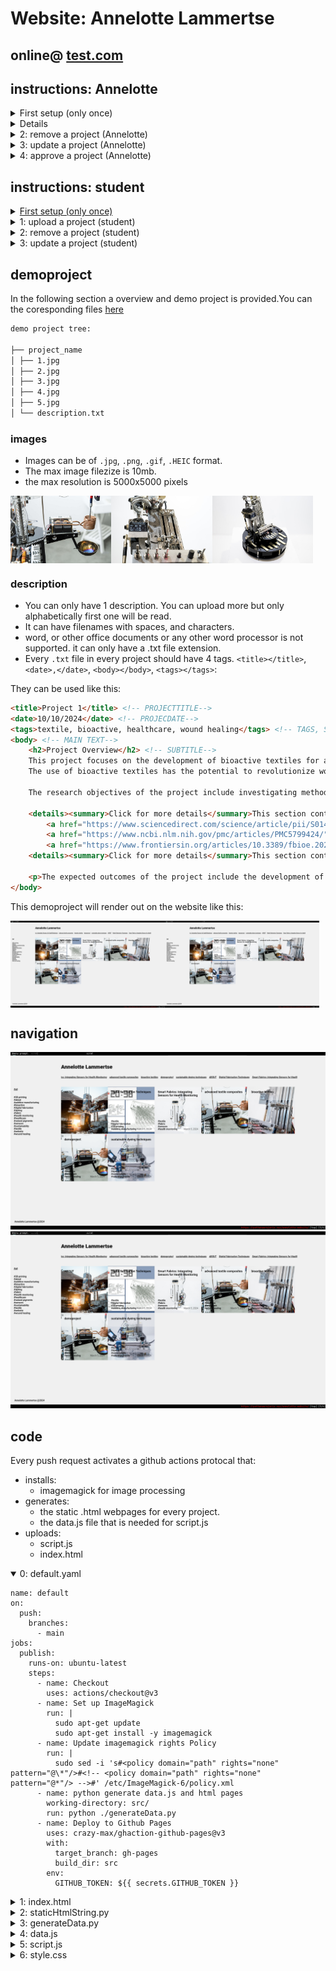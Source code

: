  

# Website: Annelotte Lammertse

## online@ [test.com](test.com)

## instructions: Annelotte

<details>
<summary>First setup (only once)</summary>
<br>
<ul>
<li>1. Make sure you have a GitHub account: e.g: <a href="https://github.com/AnnelotteLammertse">https://github.com/AnnelotteLammertse</li>
<li>2. Setup the repository so it has correct GitHub actions, bot permissions, etc.</li>
</ul>
<br>
</details>


<details>
<summary>1: upload a project (Annelotte)</summary>
<br>
<ul>
<li>Please ensure that you are logged in to GitHub.</li>
<li>Go to the content directory <a href="https://github.com/AnnelotteLammertse/annelottelammertse/tree/main/src/content"> https://github.com/AnnelotteLammertse/annelottelammertse/tree/main/src/content</a>.</li>
<li>You can upload a project by following the following video.</li>
<li><img src="./example/vid1" alt="upload Project"></li>
<li>You have successfully uploaded a project. You can preview updates in 'Incognito mode' in your browser. Keep in mind that your browser caches content, so updates may be delayed for some time.</li>
</ul>
<br>
</details>



<details>
<summary>2: remove a project (Annelotte)</summary>
<br>
<ul>
<li>Please ensure that you are logged in to GitHub.</li>
<li>Go to the content directory <a href="https://github.com/AnnelotteLammertse/annelottelammertse/tree/main/src/content"> https://github.com/AnnelotteLammertse/annelottelammertse/tree/main/src/content</a>.</li>
<li>You can remove a project by following the following video.</li>
<li><img src="./example/vid2" alt="remove Project"></li>
<li>You have successfully removeed a project. You can preview updates in 'Incognito mode' in your browser. Keep in mind that your browser caches content, so updates may be delayed for some time.</li>
</ul>
<br>
</details>



<details>
<summary>3: update a project (Annelotte)</summary>
<br>
<ul>
<li>Please ensure that you are logged in to GitHub.</li>
<li>Go to the content directory <a href="https://github.com/AnnelotteLammertse/annelottelammertse/tree/main/src/content"> https://github.com/AnnelotteLammertse/annelottelammertse/tree/main/src/content</a>.</li>
<li>You can update a project by following the following video.</li>
<li><img src="./example/vid3" alt="update Project"></li>
<li>You have successfully updateed a project. You can preview updates in 'Incognito mode' in your browser. Keep in mind that your browser caches content, so updates may be delayed for some time.</li>
</ul>
<br>
</details>



<details>
<summary>4: approve a project (Annelotte)</summary>
<br>
<ul>
<li>Please ensure that you are logged in to GitHub.</li>
<li>Go to the content directory <a href="https://github.com/AnnelotteLammertse/annelottelammertse/tree/main/src/content"> https://github.com/AnnelotteLammertse/annelottelammertse/tree/main/src/content</a>.</li>
<li>You can approve a project by following the following video.</li>
<li><img src="./example/vid4" alt="approve Project"></li>
<li>You have successfully approveed a project. You can preview updates in 'Incognito mode' in your browser. Keep in mind that your browser caches content, so updates may be delayed for some time.</li>
</ul>
<br>
</details>

 

## instructions: student

<details>
<summary><u> First setup (only once)</u></summary>
<br>
<ul>   
user_github_account = "https://github.com/studentName"
user_repository_name = "annelottelammertse"

<li>1. Make sure you have a GitHub account: e.g: <a href="https://github.com/studentName">https://github.com/studentName</a></li>
<li>2. Fork the repository located under Annelotte's repository <a href="https://github.com/AnnelotteLammertse/annelottelammertse"> https://github.com/AnnelotteLammertse/annelottelammertse</a>.
<li><img src="./example/placeholder.png"></li>
</ul>
<br>
</details>



<details>
<summary>1: upload a project (student)</summary>
<br>
<ul>
<li>Please ensure that you are logged in to GitHub.</li>
<li>Go to your instance of Annelotte's website located at  <a href=""https://github.com/studentName/annelottelammertse/tree/main/src/content> (https://github.com/studentName/annelottelammertse/tree/main/src/content)</a></li>
<li>Sync fork (this makes sure you have the latest version so there are no conflicts between other users).</li>
<li>Go to the content folder: (https://github.com/studentName/annelottelammertse/tree/main/src/content).</li>
<li> upload your project as shown in the following video.<br>
<li><img ./example/vid1"></li>
</li>
<li>Contribute by opening up a 'pull request > create pull request'.</li>
<li>Now Annelotte will get an email notification, as well as having an open pull request that can be approved or disapproved.</li>
<li>You now have successfully upload a project. Once Annelotte approves of the changes, you can see your project on the official website.</li>
</ul>
<br>
</details>


<details>
<summary>2: remove a project (student)</summary>
<br>
<ul>
<li>Please ensure that you are logged in to GitHub.</li>
<li>Go to your instance of Annelotte's website located at  <a href=""https://github.com/studentName/annelottelammertse/tree/main/src/content> (https://github.com/studentName/annelottelammertse/tree/main/src/content)</a></li>
<li>Sync fork (this makes sure you have the latest version so there are no conflicts between other users).</li>
<li>Go to the content folder: (https://github.com/studentName/annelottelammertse/tree/main/src/content).</li>
<li> remove your project as shown in the following video.<br>
<li><img ./example/vid2"></li>
</li>
<li>Contribute by opening up a 'pull request > create pull request'.</li>
<li>Now Annelotte will get an email notification, as well as having an open pull request that can be approved or disapproved.</li>
<li>You now have successfully remove a project. Once Annelotte approves of the changes, you can see your project on the official website.</li>
</ul>
<br>
</details>


<details>
<summary>3: update a project (student)</summary>
<br>
<ul>
<li>Please ensure that you are logged in to GitHub.</li>
<li>Go to your instance of Annelotte's website located at  <a href=""https://github.com/studentName/annelottelammertse/tree/main/src/content> (https://github.com/studentName/annelottelammertse/tree/main/src/content)</a></li>
<li>Sync fork (this makes sure you have the latest version so there are no conflicts between other users).</li>
<li>Go to the content folder: (https://github.com/studentName/annelottelammertse/tree/main/src/content).</li>
<li> update your project as shown in the following video.<br>
<li><img ./example/vid3"></li>
</li>
<li>Contribute by opening up a 'pull request > create pull request'.</li>
<li>Now Annelotte will get an email notification, as well as having an open pull request that can be approved or disapproved.</li>
<li>You now have successfully update a project. Once Annelotte approves of the changes, you can see your project on the official website.</li>
</ul>
<br>
</details>
 
## demoproject
In the following section a overview and demo project is provided.You can the coresponding files [here](https://github.com/AnnelotteLammertse/annelottelammertse/example/demoproject)

 
```bash
demo project tree:

├── project_name
│ ├── 1.jpg
│ ├── 2.jpg
│ ├── 3.jpg
│ ├── 4.jpg
│ ├── 5.jpg
│ └── description.txt

```
 

### images

- Images can be of `.jpg`, `.png`, `.gif`, `.HEIC` format.
- The max image filezize is 10mb.
- the max resolution is 5000x5000 pixels

<div style="display: flex; flex-wrap: wrap;">
    <img src="./example/demoproject/1.jpg" width="32%">
    <img src="./example/demoproject/2.jpg" width="32%">
    <img src="./example/demoproject/3.jpg" width="32%">
</div>

 

### description

- You can only have 1 description. You can upload more but only alphabetically first one will be read.
-  It can have filenames with spaces, and characters.
-  word, or other office documents or any other word processor is not supported. it can only have a .txt file extension. 
-  Every `.txt` file in every project should have 4 tags. `<title></title>`, `<date>,</date>`, `<body></body>`, `<tags></tags>`:

They can be used like this:

```html
<title>Project 1</title> <!-- PROJECTTITLE-->
<date>10/10/2024</date> <!-- PROJECDATE-->
<tags>textile, bioactive, healthcare, wound healing</tags> <!-- TAGS, SEPERATED BY COMMA-->
<body> <!-- MAIN TEXT-->
    <h2>Project Overview</h2> <!-- SUBTITLE-->
    This project focuses on the development of bioactive textiles for applications in wound healing and healthcare. By incorporating bioactive agents into textile fibers, we aim to create functional textiles capable of promoting wound healing, preventing infections, and improving overall healthcare outcomes. The project involves a multidisciplinary approach that combines textile engineering, biomaterials science, and medical research to design innovative solutions for medical textiles.
    The use of bioactive textiles has the potential to revolutionize wound care by providing continuous, localized delivery of therapeutic agents directly to the wound site. This targeted delivery system minimizes systemic side effects and enhances the efficacy of treatment. Additionally, bioactive textiles offer advantages such as improved patient comfort, reduced dressing changes, and simplified wound management procedures.  

    The research objectives of the project include investigating methods for functionalizing textile fibers with bioactive agents, optimizing the release kinetics of therapeutic compounds, and evaluating the biocompatibility and safety of bioactive textiles for clinical use. Advanced fabrication techniques such as electrospinning, coating, and grafting will be employed to incorporate bioactive agents into textile matrices while preserving their structural integrity and mechanical properties.

    <details><summary>Click for more details</summary>This section contains additional details about the project.<!-- EXPANDIBLE SECTION-->
	    <a href="https://www.sciencedirect.com/science/article/pii/S014296121830642X">Read this paper</a> <!-- LINKS-->
	    <a href="https://www.ncbi.nlm.nih.gov/pmc/articles/PMC5799424/">Explore this study</a>
	    <a href="https://www.frontiersin.org/articles/10.3389/fbioe.2020.587592/full">Find out more</a> about advanced fabrication techniques for bioactive textiles.</details>
    <details><summary>Click for more details</summary>This section contains additional details about the project.</details>

    <p>The expected outcomes of the project include the development of bioactive textiles with tailored properties for specific medical applications, such as wound dressings, compression garments, and implantable devices. These innovative textiles have the potential to improve patient outcomes, reduce healthcare costs, and advance the field of regenerative medicine.</p><!-- PROJECT PARAGRAPH-->
</body>
```
 

This demoproject will render out on the website like this:

<div style="display: flex; flex-wrap: wrap;">
    <img src="./example/placeholder.png" width="49%">
    <img src="./example/placeholder.png" width="49%">
</div>
 

## navigation
<img src="./example/placeholder.png">
<img src="./example/placeholder.png">
 

## code

Every push request activates a github actions protocal  that:

- installs:
    - imagemagick for image processing
-  generates:
    - the static .html webpages for every project.
    - the data.js file that is needed for script.js
- uploads:
    - script.js
    - index.html



<details  open ><summary>0: default.yaml</summary>

```
name: default
on:
  push:
    branches:
      - main
jobs:
  publish:
    runs-on: ubuntu-latest
    steps:
      - name: Checkout
        uses: actions/checkout@v3
      - name: Set up ImageMagick
        run: |
          sudo apt-get update
          sudo apt-get install -y imagemagick
      - name: Update imagemagick rights Policy
        run: |
          sudo sed -i 's#<policy domain="path" rights="none" pattern="@\*"/>#<!-- <policy domain="path" rights="none" pattern="@*"/> -->#' /etc/ImageMagick-6/policy.xml
      - name: python generate data.js and html pages
        working-directory: src/
        run: python ./generateData.py
      - name: Deploy to Github Pages
        uses: crazy-max/ghaction-github-pages@v3
        with:
          target_branch: gh-pages
          build_dir: src
        env:
          GITHUB_TOKEN: ${{ secrets.GITHUB_TOKEN }}

```
</details>



<details ><summary>1: index.html</summary>

```
<!DOCTYPE html>
<html lang="en">
<head>
    <meta charset="UTF-8">
    <meta http-equiv="X-UA-Compatible" content="IE=edge">
    <meta name="viewport" content="width=device-width, initial-scale=1.0">
    <title>Annelotte</title>
    <link rel="stylesheet" href="style.css">
</head>

<body>
	<span id="tags-wrapper"></span> <!-- set tags here > -->
	<div id="header">
		<div id="title">
			<h1><a href="./index.html" style="color: black; text-decoration: none;">Annelotte Lammertse</a></h1>
		</div>
		<div id="bar">
			<div id="barContent"></div> <!-- set bar content projects here > -->
		</div>
		 <div id="content">
			<div id="projects"></div>
		</div>
	</div>
	<div id="footer">
		<span> Annelotte Lammertse </span><span id="footerTextRight"></span>
	</div>
</body>

<script src="data.js"></script> 
<script src="script.js"></script> 
</html>


```
</details>



<details ><summary>2: staticHtmlString.py</summary>

```
def html_string(folderName, project_date, previous_htmlFile, next_htmlFile, tag_string, project_html, images_html, num_images):
    project_html_content = f"""
<!DOCTYPE html>
<html lang="en">
<head>
    <meta charset="UTF-8">
    <meta http-equiv="X-UA-Compatible" content="IE=edge">
    <meta name="viewport" content="width=device-width, initial-scale=1.0">
    <title>Annelotte Lammertse</title>
    <link rel="stylesheet" href="./style.css">
</head>
<body>
    <span id="tags-wrapper"></span> <!-- set tags here > -->
    <div id="header">
        <div id="title">
            <h1>
                <a href="./index.html" style="color: black; text-decoration: none;">Annelotte Lammertse</a>
            </h1>
        </div>
        <div id="bar">
            <div id="barContent"></div> <!-- set bar content projects here > -->
        </div>
        <div id="contentPage">
            <div id="textPage">
                <h1>{folderName} <br><span style="font-size:14px">{project_date}</span></h1>  <!-- add back, next, and menu buttons here -->
                <div class="containerStatic">
                    <div class="menuprevnext">
                        <span>
                            <a href='./index.html' class='backButtonPage'> menu</a>
                        </span>
                        <br>
                        <span>
                            <a href='{previous_htmlFile}' class='backButtonPage'>previous</a>
                        </span>
                        <br>
                        <span>
                            <a href= '{next_htmlFile}' class='backButtonPage'>next</a>
                        </span>
                    </div>
                    <span id="tagStatic" style="color:rgb(0,0,0);">
                        {tag_string}
                    </span>
                </div>
                <body>
                    <p>{project_html}</p>  <!-- body text here -->
                </body>
            </div>
            <div id="imagePage"> <!-- add all images here -->
                {images_html}
            </div>
        </div>
        <div id="footer">
            <span> Annelotte Lammertse </span>
            <span id="footerTextRight"></span>
        </div>
    </div>
</body>

<script src="data.js"></script> 
<script src="script.js"></script> 

<script>
    document.addEventListener('DOMContentLoaded', function () {{
        // Apply fullscreen styles to images if less than 4 on startup; toggle on click otherwise
        const images = document.querySelectorAll('.imagesPage');
        images.forEach((img, index) => {{
            img.addEventListener('click', () => {{
                img.classList.toggle('imagePageFull');
                img.style.width = img.classList.contains('imagePageFull') ? "100%" : "32.2%";
            }});

            if (images.length < {num_images}) {{
                img.classList.add('imagePageFull');
                img.style.width = "100%";
            }} else if (images.length > {num_images} && index == 0) {{
                img.classList.add('imagePageFull');
                img.style.width = "100%";
            }}
        }});

        // Make the tags that are present red
        var tagsWrapper = document.getElementById('tags-wrapper');
        var tagStaticElements = document.getElementById('tagStatic').getElementsByTagName('span');
        var innerTagArray = [];
        for (var i = 0; i < tagStaticElements.length; i++) {{
            innerTagArray.push(tagStaticElements[i].innerHTML.replace('#', ''));
        }}

        var tags = tagsWrapper.getElementsByTagName('span');
        for (var i = 0; i < tags.length; i++) {{
            var dataFilter = tags[i].getAttribute('data-filter');
            if (innerTagArray.includes(dataFilter)) {{
                tags[i].style.pointerEvents = 'none';
                //tags[i].style.textDecoration = 'underline';
            }} else {{
                tags[i].style.color = 'rgba(0,0,0,0.1)'
                tags[i].style.textDecoration = 'line-through';
            }}
        }}
    }});
</script>
</html>
"""

    return project_html_content

```
</details>



<details ><summary>3: generateData.py</summary>

```
import os
import json
import re
import subprocess
from staticHtmlString import html_string

contentFolder = "./content"  # Specify the folder where your content is located
outputFolder = "./"     # Specify the folder where you want to save the HTML files

# Functions
def resize_file_if_large(filePath, maxBytes):
	file_size = os.path.getsize(filePath)
	command = f'convert "{filePath}" -resize 512x -quality 80 "{filePath}"'
	supported_extensions = (".jpg", ".png")
	if filePath.lower().endswith(supported_extensions):
		if file_size > maxBytes:
			print(f"{filePath} is too big with {file_size} bytes. It will be modified. Max bytes is {maxBytes}")
		if os.path.splitext(filePath)[1] == ".gif": # Check if GIF
			command = f'convert "{filePath}" -coalesce -resize 512x -colors 64 -deconstruct "{filePath}"'
		subprocess.run(command, shell=True)

def remove_unsupported_file(file_path):
	if os.path.isfile(file_path):
		supported_extensions = (".jpg", ".png", ".jpeg", ".txt", ".gif")
		if not file_path.lower().endswith(supported_extensions):
			os.remove(file_path)
			print(f'{file_path} is not supported and is removed. Please use one of the supported extensions {supported_extensions}')


#remove unsupported files
for folder in os.listdir(contentFolder):
	folder_path = os.path.join(contentFolder, folder)
	if os.path.isdir(folder_path):
		for item in os.listdir(folder_path):
			item_path = os.path.join(folder_path, item)
			remove_unsupported_file(item_path)



#resice images indeen needed
for folder in os.listdir(contentFolder):
	folder_path = os.path.join(contentFolder, folder)
	if os.path.isdir(folder_path):
		for item in os.listdir(folder_path):
			item_path = os.path.join(folder_path, item)
			# resize_file_if_large(item_path, 5000000)


# Delete all .html files (excluding index.html) in the output folder
for filename in os.listdir(outputFolder):
	filepath = os.path.join(outputFolder, filename)
	if filename.endswith(".html") and filename != "index.html":
		os.remove(filepath)
  

# Initialize arrays for images, tags, date, projects, allTags, and barContent
images = []
tags = []
date = []
projects = {}
allTags = []
barContent = []
htmlFiles = []

# make array with all projectnames
for folderName in os.listdir(contentFolder):
	folderPath = os.path.join(contentFolder, folderName)
	htmlFiles.append(folderName)

sorted_htmlFiles = sorted(htmlFiles)

# Iterate through the content folder
for i,folderName in enumerate(sorted(os.listdir(contentFolder))):
	# loop through sorted html_files so we can pick i+1 and i-1 fo to back and fort
	next_index = (i + 1) % len(sorted_htmlFiles)
	next_htmlFile = "./" + sorted_htmlFiles[next_index] + ".html"
	previous_index = (i - 1) % len(sorted_htmlFiles)
	previous_htmlFile = "./" + sorted_htmlFiles[previous_index] + ".html"

	folderPath = os.path.join(contentFolder, folderName)
	if os.path.isdir(folderPath):
		project_images = []
		project_tags = []
		project_date = []
		project_html = ""

		for item in os.listdir(folderPath):
			itemPath = os.path.join(folderPath, item)

			if os.path.isfile(itemPath):
				if item.endswith(".gif"):
					images.append(itemPath)
					project_images.append(itemPath)

				if item.endswith((".jpg", ".png")):
					itemPath_base = os.path.splitext(os.path.basename(itemPath))[0]
					itemPath_ext = os.path.splitext(os.path.basename(itemPath))[1]
					itemPath_resized = os.path.join(folderPath,itemPath_base + "_resized" + itemPath_ext)
					os.system(f'convert "{itemPath}"  -sharpen 0x.2 -resize x350 "{itemPath}"')
					images.append(itemPath)
					project_images.append(itemPath)

				elif item.endswith(".txt"):
					with open(itemPath, 'r') as txt_file:
						content = txt_file.read()
						date_match = re.search(r'<date>(.*?)<\/date>', content, re.DOTALL)
						if date_match:
							project_date.append(date_match.group(1).strip())
							project_date = date_match.group(1).strip()
						body_match = re.search(r'<body>(.*?)<\/body>', content, re.DOTALL)
						if body_match:
							project_html = body_match.group(1).strip()
							project_html = project_html.replace('\n', '<br>')
                        
						tags_match = re.search(r'<tags>(.*?)<\/tags>', content, re.DOTALL)
						if tags_match:
							tags_content = tags_match.group(1).strip()
							tags_formatted = ["#" + tag.strip() + "<br>" for tag in tags_content.split(',')]
							allTags.extend([
								"<span class='filter' data-filter='" + tag.strip() + "'>#" + tag.strip() + "</span>"
								for tag in tags_content.split(',')
							])
							# print(allTags)
					#break out of the loop after procvessing the first file
					break
		tag_list = [f"<span>#{tag.strip()}</span><br>" for tag in tags_content.split(",")]
		tag_string = "".join(tag_list)
		project_tags.append(tag_string)
		# print(project_tags)           
                
		project_images.sort()  # Sort the image paths for the current project
        
		projects[folderName] = {
			"images": project_images,
			"html": project_html,
			"tags": project_tags,
			"date": project_date
		}
        
		print(tags_content)
		# print(tags_content.replace(',','#'))


		# Create a project HTML file with images and barContent links
		images_html = "\n".join([f"<img class='imagesPage'  src='{image_path}' >" for image_path in project_images])
		num_images = 4	
		
		#html string comes from staticHtmlString
		project_html_content = html_string(folderName, project_date, previous_htmlFile, next_htmlFile, tag_string, project_html, images_html, num_images)



		project_html_path = os.path.join(outputFolder, f"{folderName}.html")
		with open(project_html_path, 'w') as project_html_file:
			project_html_file.write(project_html_content)

allTags = list(set(allTags))
allTags.sort()

# Sort the project names
sorted_project_names = sorted(projects.keys())

# Create the barContent array with formatted project names
formatted_barContent = [
	"<a href='./" + project_name + ".html'>" + project_name + "</a>&ensp;&ensp;"
	for project_name in sorted_project_names
]

# Duplicate the formatted_barContent array 10 times
duplicated_barContent = formatted_barContent * 10

# Create the content dictionary with sorted projects
sorted_projects = {project_name: projects[project_name] for project_name in sorted_project_names}

# Create the content dictionary
content = {
	"projects": sorted_projects,
	"allTags": allTags,
	"barContent": duplicated_barContent
}

# Convert the content dictionary to JSON format
content_json = json.dumps(content, indent=4)

# Write the JSON content to a file named "dataB.js"
with open("data.js", "w") as file:
	file.write("var content = ")
	file.write(content_json)

print("File 'dataB.js' saved successfully.")




























```
</details>



<details ><summary>4: data.js</summary>

```
var content = {
    "projects": {
        "ABOUT": {
            "images": [
                "./content/ABOUT/068_Vtol_Murmansk_part2_PRMK__1340_c_670.jpg"
            ],
            "html": "hi there, my name is ssadasadad",
            "tags": [
                "<span>#about</span><br><span>#textile</span><br><span>#about</span><br><span>#website</span><br>"
            ],
            "date": "2/3/2021"
        },
        "Digital Fabrication Techniques": {
            "images": [
                "./content/Digital Fabrication Techniques/Screen-Shot-2020-12-22-at-8.38.03-PM_670.png"
            ],
            "html": "<h2>Project Overview</h2><br>    <p><br>        This project explores the integration of digital fabrication techniques, specifically 3D printing and additive manufacturing, into textile design processes. By leveraging the capabilities of digital fabrication technologies, we aim to push the boundaries of traditional textile manufacturing and create innovative textile structures with enhanced functionality and aesthetics.<br>    </p><br>    <p><br>        Digital fabrication offers unique opportunities for customization, complexity, and rapid prototyping in textile design. By digitally modeling textile structures and using computer-aided design (CAD) software, designers can create intricate patterns, textures, and geometries that would be challenging or impossible to achieve using traditional techniques. 3D printing and additive manufacturing enable precise control over material deposition, layer-by-layer construction, and spatial arrangement, allowing for the fabrication of complex textile structures with varying properties and functionalities.<br>    </p><br>    <p><br>        The research objectives of the project include developing novel design algorithms and computational tools for generating parametric textile patterns, optimizing printing parameters for different textile materials, and exploring post-processing techniques for enhancing the mechanical properties and surface finishes of printed textiles. Additionally, the project aims to investigate the integration of smart materials and functional additives into 3D printed textiles for applications such as wearable technology, protective gear, and architectural textiles.<br>    </p><br>    <p><br>        The expected outcomes of the project include the development of advanced digital fabrication techniques for textile design that enable greater design freedom, efficiency, and sustainability. These techniques have the potential to revolutionize the way textiles are designed, produced, and utilized across various industries, from fashion and apparel to automotive and architecture.<br>    </p>",
            "tags": [
                "<span>#textile</span><br><span>#digital fabrication</span><br><span>#3D printing</span><br><span>#additive manufacturing</span><br>"
            ],
            "date": "March 5, 2024"
        },
        "Smart Fabrics: Integrating Sensors for Health Monitoring": {
            "images": [
                "./content/Smart Fabrics: Integrating Sensors for Health Monitoring/1_670.jpg",
                "./content/Smart Fabrics: Integrating Sensors for Health Monitoring/7_670.jpg",
                "./content/Smart Fabrics: Integrating Sensors for Health Monitoring/9_670.jpg"
            ],
            "html": "<h2>Project Overview</h2><br>    <p><br>        The project aims to revolutionize the field of healthcare by integrating sensors into fabrics for continuous health monitoring. By embedding sensors within textiles, we aim to create smart fabrics capable of monitoring vital signs and health parameters seamlessly.<br>    </p><br>    <br>    <h2>Research Objectives</h2><br>    <ul><br>        <li>Developing textile-based sensor technologies for accurate health monitoring.</li><br>        <li>Investigating methods for integrating sensors into various types of fabrics.</li><br>        <li>Exploring wireless communication protocols for transmitting health data.</li><br>        <li>Evaluating the usability and comfort of smart fabrics in daily life.</li><br>    </ul><br>    <br>    <h2>Methodology</h2><br>    <p><br>        The project will involve several phases, including sensor development, fabric integration, prototype testing, and user feedback collection. Advanced textile manufacturing techniques will be employed to embed sensors seamlessly into fabrics without compromising their comfort or functionality.<br>    </p><br>    <br>    <h2>Expected Outcomes</h2><br>    <p><br>        The project is expected to yield smart fabrics capable of monitoring vital signs such as heart rate, respiration rate, and body temperature. These fabrics will provide real-time health data, enabling early detection of health issues and continuous monitoring of chronic conditions.<br>    </p>",
            "tags": [
                "<span>#textile</span><br><span>#fabric</span><br><span>#sensors</span><br><span>#health monitoring</span><br>"
            ],
            "date": "March 5, 2024"
        },
        "advanced textile composites": {
            "images": [
                "./content/advanced textile composites/3_1340_c_670.jpg",
                "./content/advanced textile composites/DSC08966_1340_c_670.jpg"
            ],
            "html": "<h2>Project Overview</h2><br>    <p><br>        This project focuses on the development of bioactive textiles for applications in wound healing and healthcare. By incorporating bioactive agents into textile fibers, we aim to create functional textiles capable of promoting wound healing, preventing infections, and improving overall healthcare outcomes. The project involves a multidisciplinary approach that combines textile engineering, biomaterials science, and medical research to design innovative solutions for medical textiles.<br>    </p><br>    <p><br>        The use of bioactive textiles has the potential to revolutionize wound care by providing continuous, localized delivery of therapeutic agents directly to the wound site. This targeted delivery system minimizes systemic side effects and enhances the efficacy of treatment. Additionally, bioactive textiles offer advantages such as improved patient comfort, reduced dressing changes, and simplified wound management procedures.<br>    </p><br>    <p><br>        The research objectives of the project include investigating methods for functionalizing textile fibers with bioactive agents, optimizing the release kinetics of therapeutic compounds, and evaluating the biocompatibility and safety of bioactive textiles for clinical use. Advanced fabrication techniques such as electrospinning, coating, and grafting will be employed to incorporate bioactive agents into textile matrices while preserving their structural integrity and mechanical properties.<br>    </p><br>    <p><br>        The expected outcomes of the project include the development of bioactive textiles with tailored properties for specific medical applications, such as wound dressings, compression garments, and implantable devices. These innovative textiles have the potential to improve patient outcomes, reduce healthcare costs, and advance the field of regenerative medicine.<br>    </p>",
            "tags": [
                "<span>#textile</span><br><span>#bioactive</span><br><span>#healthcare</span><br><span>#wound healing</span><br>"
            ],
            "date": "March 5, 2024"
        },
        "bioactive textiles": {
            "images": [
                "./content/bioactive textiles/boom_670.jpg",
                "./content/bioactive textiles/vlcsnap-2020-07-27d-01h10m44s415_670.jpg",
                "./content/bioactive textiles/vlcsnap-2020-08-02-02h31m34s763_670.jpg"
            ],
            "html": "<h2>Project Overview</h2><br>    <p><br>        This project focuses on the development of bioactive textiles for applications in wound healing and healthcare. By incorporating bioactive agents into textile fibers, we aim to create functional textiles capable of promoting wound healing, preventing infections, and improving overall healthcare outcomes. The project involves a multidisciplinary approach that combines textile engineering, biomaterials science, and medical research to design innovative solutions for medical textiles.<br>    </p><br>    <p><br>        The use of bioactive textiles has the potential to revolutionize wound care by providing continuous, localized delivery of therapeutic agents directly to the wound site. This targeted delivery system minimizes systemic side effects and enhances the efficacy of treatment. Additionally, bioactive textiles offer advantages such as improved patient comfort, reduced dressing changes, and simplified wound management procedures.<br>    </p><br>    <p><br>        The research objectives of the project include investigating methods for functionalizing textile fibers with bioactive agents, optimizing the release kinetics of therapeutic compounds, and evaluating the biocompatibility and safety of bioactive textiles for clinical use. Advanced fabrication techniques such as electrospinning, coating, and grafting will be employed to incorporate bioactive agents into textile matrices while preserving their structural integrity and mechanical properties.<br>    </p><br>    <p><br>        The expected outcomes of the project include the development of bioactive textiles with tailored properties for specific medical applications, such as wound dressings, compression garments, and implantable devices. These innovative textiles have the potential to improve patient outcomes, reduce healthcare costs, and advance the field of regenerative medicine.<br>    </p>",
            "tags": [
                "<span>#textile</span><br><span>#bioactive</span><br><span>#healthcare</span><br><span>#wound healing</span><br>"
            ],
            "date": "March 5, 2024"
        },
        "demoproject": {
            "images": [
                "./content/demoproject/3.jpg",
                "./content/demoproject/4.jpg"
            ],
            "html": "<h2>Project Overview</h2><br>    <p><br>        This project focuses on the development of bioactive textiles for applications in wound healing and healthcare. By incorporating bioactive agents into textile fibers, we aim to create functional textiles capable of promoting wound healing, preventing infections, and improving overall healthcare outcomes. The project involves a multidisciplinary approach that combines textile engineering, biomaterials science, and medical research to design innovative solutions for medical textiles.<br>    </p><br>    <p><br>        The use of bioactive textiles has the potential to revolutionize wound care by providing continuous, localized delivery of therapeutic agents directly to the wound site. This targeted delivery system minimizes systemic side effects and enhances the efficacy of treatment. Additionally, bioactive textiles offer advantages such as improved patient comfort, reduced dressing changes, and simplified wound management procedures.<br>    </p><br>    <p><br>        The research objectives of the project include investigating methods for functionalizing textile fibers with bioactive agents, optimizing the release kinetics of therapeutic compounds, and evaluating the biocompatibility and safety of bioactive textiles for clinical use. Advanced fabrication techniques such as electrospinning, coating, and grafting will be employed to incorporate bioactive agents into textile matrices while preserving their structural integrity and mechanical properties.<br>    </p><br>    <p><br>        The expected outcomes of the project include the development of bioactive textiles with tailored properties for specific medical applications, such as wound dressings, compression garments, and implantable devices. These innovative textiles have the potential to improve patient outcomes, reduce healthcare costs, and advance the field of regenerative medicine.<br>    </p>",
            "tags": [
                "<span>#textile</span><br><span>#bioactive</span><br><span>#healthcare</span><br><span>#wound healing</span><br>"
            ],
            "date": "March 5, 2024"
        },
        "sustainable dyeing techniques": {
            "images": [
                "./content/sustainable dyeing techniques/DSC03501_670.jpg",
                "./content/sustainable dyeing techniques/DSC03513_670.jpg",
                "./content/sustainable dyeing techniques/DSC03526_670.jpg"
            ],
            "html": "<h2>Project Overview</h2><br>    <p><br>        This project focuses on addressing the environmental impact of traditional textile dyeing processes by developing sustainable dyeing techniques using natural pigments and eco-friendly processes. By reducing the use of harmful chemicals and minimizing water consumption, we aim to promote environmental sustainability in the textile industry.<br>    </p><br>    <br>    <h2>Research Objectives</h2><br>    <ul><br>        <li>Exploring natural sources of pigments suitable for textile dyeing.</li><br>        <li>Developing eco-friendly dyeing processes that minimize water and energy consumption.</li><br>        <li>Evaluating the colorfastness and durability of textiles dyed using natural pigments.</li><br>        <li>Assessing the environmental impact of sustainable dyeing techniques compared to conventional methods.</li><br>    </ul><br>    <br>    <h2>Methodology</h2><br>    <p><br>        The project will involve sourcing natural pigments from various sources such as plants, minerals, and insects. These pigments will be tested for their suitability for textile dyeing, considering factors such as color vibrancy, fastness, and eco-friendliness. Eco-friendly dyeing processes, such as low-water immersion dyeing and natural mordanting, will be developed and optimized to achieve desired color outcomes while minimizing environmental impact.<br>    </p><br>    <br>    <h2>Expected Outcomes</h2><br>    <p><br>        The project aims to provide textile manufacturers with sustainable alternatives to conventional dyeing methods. By utilizing natural pigments and eco-friendly processes, we anticipate reducing water consumption, minimizing pollution, and promoting biodiversity conservation. Additionally, textiles dyed using sustainable techniques are expected to appeal to environmentally conscious consumers, driving market demand for eco-friendly products.<br>    </p>",
            "tags": [
                "<span>#textile</span><br><span>#dyeing</span><br><span>#sustainability</span><br><span>#natural pigments</span><br>"
            ],
            "date": "March 5, 2024"
        }
    },
    "allTags": [
        "<span class='filter' data-filter='3D printing'>#3D printing</span>",
        "<span class='filter' data-filter='about'>#about</span>",
        "<span class='filter' data-filter='additive manufacturing'>#additive manufacturing</span>",
        "<span class='filter' data-filter='bioactive'>#bioactive</span>",
        "<span class='filter' data-filter='digital fabrication'>#digital fabrication</span>",
        "<span class='filter' data-filter='dyeing'>#dyeing</span>",
        "<span class='filter' data-filter='fabric'>#fabric</span>",
        "<span class='filter' data-filter='health monitoring'>#health monitoring</span>",
        "<span class='filter' data-filter='healthcare'>#healthcare</span>",
        "<span class='filter' data-filter='natural pigments'>#natural pigments</span>",
        "<span class='filter' data-filter='sensors'>#sensors</span>",
        "<span class='filter' data-filter='sustainability'>#sustainability</span>",
        "<span class='filter' data-filter='textile'>#textile</span>",
        "<span class='filter' data-filter='website'>#website</span>",
        "<span class='filter' data-filter='wound healing'>#wound healing</span>"
    ],
    "barContent": [
        "<a href='./ABOUT.html'>ABOUT</a>&ensp;&ensp;",
        "<a href='./Digital Fabrication Techniques.html'>Digital Fabrication Techniques</a>&ensp;&ensp;",
        "<a href='./Smart Fabrics: Integrating Sensors for Health Monitoring.html'>Smart Fabrics: Integrating Sensors for Health Monitoring</a>&ensp;&ensp;",
        "<a href='./advanced textile composites.html'>advanced textile composites</a>&ensp;&ensp;",
        "<a href='./bioactive textiles.html'>bioactive textiles</a>&ensp;&ensp;",
        "<a href='./demoproject.html'>demoproject</a>&ensp;&ensp;",
        "<a href='./sustainable dyeing techniques.html'>sustainable dyeing techniques</a>&ensp;&ensp;",
        "<a href='./ABOUT.html'>ABOUT</a>&ensp;&ensp;",
        "<a href='./Digital Fabrication Techniques.html'>Digital Fabrication Techniques</a>&ensp;&ensp;",
        "<a href='./Smart Fabrics: Integrating Sensors for Health Monitoring.html'>Smart Fabrics: Integrating Sensors for Health Monitoring</a>&ensp;&ensp;",
        "<a href='./advanced textile composites.html'>advanced textile composites</a>&ensp;&ensp;",
        "<a href='./bioactive textiles.html'>bioactive textiles</a>&ensp;&ensp;",
        "<a href='./demoproject.html'>demoproject</a>&ensp;&ensp;",
        "<a href='./sustainable dyeing techniques.html'>sustainable dyeing techniques</a>&ensp;&ensp;",
        "<a href='./ABOUT.html'>ABOUT</a>&ensp;&ensp;",
        "<a href='./Digital Fabrication Techniques.html'>Digital Fabrication Techniques</a>&ensp;&ensp;",
        "<a href='./Smart Fabrics: Integrating Sensors for Health Monitoring.html'>Smart Fabrics: Integrating Sensors for Health Monitoring</a>&ensp;&ensp;",
        "<a href='./advanced textile composites.html'>advanced textile composites</a>&ensp;&ensp;",
        "<a href='./bioactive textiles.html'>bioactive textiles</a>&ensp;&ensp;",
        "<a href='./demoproject.html'>demoproject</a>&ensp;&ensp;",
        "<a href='./sustainable dyeing techniques.html'>sustainable dyeing techniques</a>&ensp;&ensp;",
        "<a href='./ABOUT.html'>ABOUT</a>&ensp;&ensp;",
        "<a href='./Digital Fabrication Techniques.html'>Digital Fabrication Techniques</a>&ensp;&ensp;",
        "<a href='./Smart Fabrics: Integrating Sensors for Health Monitoring.html'>Smart Fabrics: Integrating Sensors for Health Monitoring</a>&ensp;&ensp;",
        "<a href='./advanced textile composites.html'>advanced textile composites</a>&ensp;&ensp;",
        "<a href='./bioactive textiles.html'>bioactive textiles</a>&ensp;&ensp;",
        "<a href='./demoproject.html'>demoproject</a>&ensp;&ensp;",
        "<a href='./sustainable dyeing techniques.html'>sustainable dyeing techniques</a>&ensp;&ensp;",
        "<a href='./ABOUT.html'>ABOUT</a>&ensp;&ensp;",
        "<a href='./Digital Fabrication Techniques.html'>Digital Fabrication Techniques</a>&ensp;&ensp;",
        "<a href='./Smart Fabrics: Integrating Sensors for Health Monitoring.html'>Smart Fabrics: Integrating Sensors for Health Monitoring</a>&ensp;&ensp;",
        "<a href='./advanced textile composites.html'>advanced textile composites</a>&ensp;&ensp;",
        "<a href='./bioactive textiles.html'>bioactive textiles</a>&ensp;&ensp;",
        "<a href='./demoproject.html'>demoproject</a>&ensp;&ensp;",
        "<a href='./sustainable dyeing techniques.html'>sustainable dyeing techniques</a>&ensp;&ensp;",
        "<a href='./ABOUT.html'>ABOUT</a>&ensp;&ensp;",
        "<a href='./Digital Fabrication Techniques.html'>Digital Fabrication Techniques</a>&ensp;&ensp;",
        "<a href='./Smart Fabrics: Integrating Sensors for Health Monitoring.html'>Smart Fabrics: Integrating Sensors for Health Monitoring</a>&ensp;&ensp;",
        "<a href='./advanced textile composites.html'>advanced textile composites</a>&ensp;&ensp;",
        "<a href='./bioactive textiles.html'>bioactive textiles</a>&ensp;&ensp;",
        "<a href='./demoproject.html'>demoproject</a>&ensp;&ensp;",
        "<a href='./sustainable dyeing techniques.html'>sustainable dyeing techniques</a>&ensp;&ensp;",
        "<a href='./ABOUT.html'>ABOUT</a>&ensp;&ensp;",
        "<a href='./Digital Fabrication Techniques.html'>Digital Fabrication Techniques</a>&ensp;&ensp;",
        "<a href='./Smart Fabrics: Integrating Sensors for Health Monitoring.html'>Smart Fabrics: Integrating Sensors for Health Monitoring</a>&ensp;&ensp;",
        "<a href='./advanced textile composites.html'>advanced textile composites</a>&ensp;&ensp;",
        "<a href='./bioactive textiles.html'>bioactive textiles</a>&ensp;&ensp;",
        "<a href='./demoproject.html'>demoproject</a>&ensp;&ensp;",
        "<a href='./sustainable dyeing techniques.html'>sustainable dyeing techniques</a>&ensp;&ensp;",
        "<a href='./ABOUT.html'>ABOUT</a>&ensp;&ensp;",
        "<a href='./Digital Fabrication Techniques.html'>Digital Fabrication Techniques</a>&ensp;&ensp;",
        "<a href='./Smart Fabrics: Integrating Sensors for Health Monitoring.html'>Smart Fabrics: Integrating Sensors for Health Monitoring</a>&ensp;&ensp;",
        "<a href='./advanced textile composites.html'>advanced textile composites</a>&ensp;&ensp;",
        "<a href='./bioactive textiles.html'>bioactive textiles</a>&ensp;&ensp;",
        "<a href='./demoproject.html'>demoproject</a>&ensp;&ensp;",
        "<a href='./sustainable dyeing techniques.html'>sustainable dyeing techniques</a>&ensp;&ensp;",
        "<a href='./ABOUT.html'>ABOUT</a>&ensp;&ensp;",
        "<a href='./Digital Fabrication Techniques.html'>Digital Fabrication Techniques</a>&ensp;&ensp;",
        "<a href='./Smart Fabrics: Integrating Sensors for Health Monitoring.html'>Smart Fabrics: Integrating Sensors for Health Monitoring</a>&ensp;&ensp;",
        "<a href='./advanced textile composites.html'>advanced textile composites</a>&ensp;&ensp;",
        "<a href='./bioactive textiles.html'>bioactive textiles</a>&ensp;&ensp;",
        "<a href='./demoproject.html'>demoproject</a>&ensp;&ensp;",
        "<a href='./sustainable dyeing techniques.html'>sustainable dyeing techniques</a>&ensp;&ensp;",
        "<a href='./ABOUT.html'>ABOUT</a>&ensp;&ensp;",
        "<a href='./Digital Fabrication Techniques.html'>Digital Fabrication Techniques</a>&ensp;&ensp;",
        "<a href='./Smart Fabrics: Integrating Sensors for Health Monitoring.html'>Smart Fabrics: Integrating Sensors for Health Monitoring</a>&ensp;&ensp;",
        "<a href='./advanced textile composites.html'>advanced textile composites</a>&ensp;&ensp;",
        "<a href='./bioactive textiles.html'>bioactive textiles</a>&ensp;&ensp;",
        "<a href='./demoproject.html'>demoproject</a>&ensp;&ensp;",
        "<a href='./sustainable dyeing techniques.html'>sustainable dyeing techniques</a>&ensp;&ensp;"
    ]
}
```
</details>



<details ><summary>5: script.js</summary>

```
var PIXELDISTANCE = 4


var projectsData = content.projects;

var barData = "";
// var allTagsDataArray = content.allTags
var barArray = content.barContent;
for (var i = 0; i < barArray.length; i++) {
  barData += barArray[i];
}
document.getElementById('barContent').innerHTML = barData


// set tags
var allTagsData = "";
var allTagsDataArray =  content.allTags
for (var i = 0; i < allTagsDataArray.length; i++) {
    allTagsData += allTagsDataArray[i];
}

// Get the tags-wrapper element and set its innerHTML


document.getElementById('tags-wrapper').innerHTML = "<span id='all' style='text-decoration:underline;'>#all<br><br><br></span>"  +  allTagsData;

// Loop over each project in the "projects" object
for (var projectName in content.projects) {
  if (content.projects.hasOwnProperty(projectName)) {
      var project = content.projects[projectName];
  }
}

var nProjects = 0
for (var projectName in content.projects) {
  if (content.projects.hasOwnProperty(projectName)) {
      var project = content.projects[projectName];
      nProjects +=1
      // Create a <span> tag
	var spanTag = document.createElement("span");
	spanTag.classList.add("project")
	spanTag.style.zIndex = 100-nProjects
	spanTag.setAttribute("data-tags", project.tags.join(" "));
      
	var imgATag = document.createElement("a");
	imgATag.href = projectName + ".html"
	var imgTag = document.createElement("img");
	imgTag.src = project.images[0];

	imgATag.appendChild(imgTag)          
	spanTag.appendChild(imgATag);

      
	// Create an <a> tag with project.html as href
	var aTag = document.createElement("a");
	aTag.href = projectName + ".html";
	var divEndImg = document.createElement("div");
	divEndImg.classList.add("endImg");
	// aTag.style

	var divProjectName = document.createElement("div");
	divProjectName.classList.add("projectName");
	divProjectName.textContent = projectName;


	var divProjectDate = document.createElement("div");
	divProjectDate.classList.add("projectDate");
	divProjectDate.textContent = project.date;

	// Create the <div> element with class "projectTags"
	var divProjectTags = document.createElement("div");
	divProjectTags.classList.add("projectTags");
	divProjectTags.innerHTML = project.tags

	divEndImg.appendChild(divProjectName);
	divEndImg.appendChild(divProjectDate);
	divEndImg.appendChild(divProjectTags);
	aTag.appendChild(divEndImg);

	spanTag.appendChild(aTag);

	var projectsTag = document.getElementById("projects")

	projectsTag.appendChild(spanTag);
	}
}


// Get the div with id "projects"
const projectsDiv = document.getElementById("projects");

// Define a function to update the width of the elements based on the div's width
function updateWidth() {
    // Get the current width of the div
    const width = projectsDiv.offsetWidth;
   console.log(width) 
    // Calculate the width for each "project" class
    const n_projects = 5;
    const dist = (Math.floor(width / n_projects) - 3) + "px";
    
    // Set the width for each "project" class
    const projectElements = document.getElementsByClassName('project');
    for (let i = 0; i < projectElements.length; i++) {
        let imgTags = projectElements[i].getElementsByTagName('img');
        for (let j = 0; j < imgTags.length; j++) {
            imgTags[j].style.width = dist;
            imgTags[j].style.height = dist;
        }
    }
    
    // Set the width for each element with class "endImg"
    const projectElementsImg = document.getElementsByClassName('endImg');
    for (let i = 0; i < projectElementsImg.length; i++) {
        projectElementsImg[i].style.width = dist;
        projectElementsImg[i].style.height = dist;
    }
}

// Call updateWidth initially to set the initial width
updateWidth();

// Add a resize event listener to the window object to call updateWidth whenever the window is resized
window.addEventListener('resize', updateWidth);


// set date on footer
var currentDate = new Date
var year = currentDate.getFullYear()
document.getElementById('footerTextRight').innerHTML = "@" + year


const filters = document.querySelectorAll('.filter');
const projects = document.querySelectorAll('.project');
const all = document.getElementById('all');
let selectedFilters = [];

all.addEventListener("click", function() {
    var styleAttr = all.getAttribute("style");

    if (!styleAttr || styleAttr.indexOf('text-decoration: none') === -1) {
        all.style.textDecoration = "none";
        console.log("Set all projects to hidden");
        projects.forEach(project => {
            project.classList.add('hidden');
        });
    } else {
        all.style.textDecoration = "underline";
        console.log("Revealing all projects");
        projects.forEach(project => {
            project.classList.remove('hidden');
        });
        filters.forEach(filter => {
            filter.classList.remove('selected');
        });
    }
});

filters.forEach(filter => {
    filter.addEventListener('click', () => {
        const filterValue = filter.getAttribute('data-filter');
        const isSelected = selectedFilters.includes(filterValue);

        // Toggle the selected state
        if (isSelected) {
            const index = selectedFilters.indexOf(filterValue);
            selectedFilters.splice(index, 1);
            filter.classList.remove('selected');
        } else {
            selectedFilters.push(filterValue);
            filter.classList.add('selected');
        }

        // Check if "all" is selected
        const allSelected = selectedFilters.includes('all');

        projects.forEach(project => {
            const tags = project.getAttribute('data-tags');
            if (allSelected || selectedFilters.every(tag => tags.includes(tag))) {
                project.classList.remove('hidden');
            } else {
                project.classList.add('hidden');
            }
        });

        // Check if no filters are selected and display message
        if (selectedFilters.length === 0) {
            all.style.textDecoration = "underline";
        } else {
            all.style.textDecoration = "none";
        }
    });
});



```
</details>



<details ><summary>6: style.css</summary>

```
:root {
  --font-size: 14px; 
  --header-height: 10%;
  --bg-color: rgb(240,240,40);
  /* --border-radius:20px; */
  --tags-wrapper-height: calc(100% - var(--font-size) + 0%);
	--font: url('./extra/font/Roboto-Black.ttf');

}

@font-face{
	font-family: 'Roboto Medium';
	src: url('./extra/font/Roboto-Medium.ttf') format('truetype');
}
@font-face{
	font-family: 'Roboto Light';
	src: url('./extra/font/Roboto-Light.ttf') format('truetype');
}
@font-face {
	font-family: 'Roboto Black';
	src: url('./extra/font/Roboto-Black.ttf') format('truetype');
}

@font-face{
	font-family: 'Roboto MediumItalic';
	src: url('./extra/font/Roboto-MediumItalic.ttf') format('truetype');
}



body, html {
	height: 100%;
	margin: 0;
	padding: 0;
	background-color: var(--bg-color);
	font-family: 'Roboto Medium', sans-serif;
	overflow-x: hidden;
}


#header {
	float:left;
	width: 75%;
}

#title {
	overflow: hidden; 
	display: flex;
	font-family: 'Roboto Black', sans-serif;

}

#title h1 {
	margin-top: 50px;
	margin-bottom: 20px;
  font-size:32px
  white-space: nowrap;
  overflow: hidden;
  text-overflow: ellipsis;
}


#title h1:hover {
    text-decoration: underline;
}

#titlePage h1 {
  white-space: nowrap;
  overflow: hidden;
  text-overflow: ellipsis;
}

#all{
text-decoration: underline;
cursor:pointer;

}


.containerStatic {
 display: grid;
    grid-template-columns: auto 1fr; /* First column auto-sized, second column takes up remaining space */
    align-items: start; /* Align items at the start of the grid */



}

.menuprevnext {
    float: left; /* Float the menuprevnext div to the left */
}

#tagStatic {
    float: right; /* Float the tagStatic span to the right */
    color: rgb(255, 0, 0);
text-align:right;
}


#contentPage {
	height: calc(90% - var(--font-size));
  width: 100%;
  display: flex;
  justify-content: center;
}

#textPage  {
	font-size:14px;
  margin-right: 90px;
  flex: 50%;
  /*padding-left: 14px;*/

}

#textPage h1{
	margin-top:0px;
}



#imagePage {
  /*margin-top:30px;*/
  flex: 60%;
 

}

#imagePage img{
  width: 32.2%;
  object-fit: cover;

/*
  width: 32.5%;
  height: 50.5%;
  object-fit: cover; */
}

.imagesPage{
  /* box-shadow: -1px 3px 50px 3px rgba(0, 0, 0, 0.6);*/
  object-fit: cover;
	cursor: pointer;
  /* transition: all 1s ease; */
}

.imagePageFull{

}


.backButtonPage{
  color: blue;
  /* font-size: 18px; */
}

.backButtonPage:hover{
   text-decoration: none; 

}

@supports (-moz-appearance: none) {
  :root {
    --tags-wrapper-height: calc(90% - var(--font-size));
  }
}
#tags-wrapper span{
	overflow:hidden;
}

#tags-wrapper {
	font-size: 14px;
	margin-top: 198px;
	margin-left: 20px;
	width:15%;
	float:left;
	height: 100%;
	display: flex;
	flex-direction: column;
}

.selected {
  text-decoration: underline;
  /*animation: fadeIn 1s ease-in-out;*/
}


@keyframes fadeIn {
  from {
    opacity: 0;
  }
  to {
    opacity: 1;
  }
}





#tags-wrapper span { padding-right: 30px;}

#bar {
	width: 100%;
	overflow: hidden;
	padding-top: 14px;
  	padding-bottom: 50px;
	font-family: 'Roboto MediumItalic', sans-serif;
}

#bar #barContent {
  margin: 0;
  white-space: nowrap;
  animation: scrollLeft 50s linear infinite;
  padding-left: 100%;
  
}

#bar #barContent a{
	cursor: pointer;
	/*color: rgb(0, 4, 255);*/
	color: black;
	font-size: 14px;

}



#bar #barContent a:hover{

color:blue;
	
}




@keyframes scrollLeft {
  0% {
    transform: translateX(-100%);
  }
  100% {
    transform: translateX(-200%);
  }
}


#content {
  background-color: var(--bg-color);
  height: 90%;
  width: 100%;
  /* box-shadow: inset 0px -1px 0px 0px #000000;  */
  display: flex;
  align-items: center;
  justify-content: center;
}


#projects {
  height: calc(80% - 100px);
  width: 100%;
}

.project{
  position: relative;
  margin: 0px ;
  display: inline-block;
  /*margin-right: 30px;*/
  /*margin-bottom: 30px;*/
  /* border: 14px solid red; */

  /*animation: fadeIn 0.2s ease-in-out;*/
}


.project img{
  position: absolute;
  /*border: black 1px solid;*/
  margin-left: 0px;
  object-fit:cover;

}




.project:hover img {
    opacity: 0.6;
}

.project:hover .projectName {
    text-decoration: underline;
}




.filter{
	cursor:pointer;
}

.filter:hover {
	text-decoration: underline;    

    }



#projectPage{
  color: black; text-decoration: none;
}

.endImg{
  cursor: pointer;
}

.projectName{
  border-radius: var(--border-radius) 0px 0px 0px;
  position: absolute;
  padding-left: 20px; 
   padding-bottom: 40px;
	padding-top: 20px;  
  color: rgb(0, 0, 0); 
  max-height: 10%; 
  font-size: 18px;
  /* font-weight: 900;  */
  overflow: hidden;
    /*background: linear-gradient(to bottom, rgba(255,255,255,1), rgba(0,0,0,0));*/
 background-color: rgba(240,240,240,0.4); 

text-overflow: ellipsis;
  width: calc(100% - 20px); 
}


.projectName:hover{
	text-decoration:underline;
}



.projectDate{
  position: absolute;
  margin-left: 0px;
	top: calc(100% -20px);
	right:20px;
	bottom: 20px;
	color: rgb(0, 0, 0); 
	font-size: 14px;
	font-family:'Roboto Light', sans-serif; }




.projectTags{
	position: absolute;
	font-size: 14px;
	bottom:0px;  
	margin:20px;
	color: rgba(0,0,0,1);

}


.hidden {
  display: none;
}

.hidden-style {
  text-decoration: line-through;
}



#footer {
  z-index: 100;
	font-size:14px;
  position:fixed;
  bottom: 14px;
  left: 10px;
  padding-bottom: 3px;
  margin-left: 14px;

}


@media (max-width: 1000px) {
  /* #title { */
    /* width: 100%; */
    /* font-size:18px; */
  /* } */
  /* #tags {
    display: none;
  } */

  
  #imagePage img{
    pointer-events: none;
    width: 48%;
    /* object-fit:fill; */
  /* height: 50%; */
  }
}


@media (max-width: 500px) {
  #title {
    width: 100%;
    font-size:14px;
  }
  #tags {
    display: none;
  }


.project img{
  width: 790px ;
  height: 500px;
}
.projectTags{
  max-width: 200px
}
.startImg{

  width: 200px;
  height: 200px;
}

.endImg{
  width: 200px;
  height: 200px;

}
#bar{
  display: none;
}

#title h1 {
  /* top: 30px; */
  margin: 30px;
  font-size: 14px;
  white-space:unset; /* Prevent line breaks */
  overflow:visible; /* Hide any overflowing text */
  text-overflow:unset;
}


  
  #imagePage img{
    /* pointer-events: none; */
    width: 98%;
  /* height: 50%; */
  }



::selection {
  background-color: #4c4d4e; /* Background color of the selected text */
  color: #ffffff; /* Color of the selected text */
}




.test{
  columns: red;
}

```
</details>

